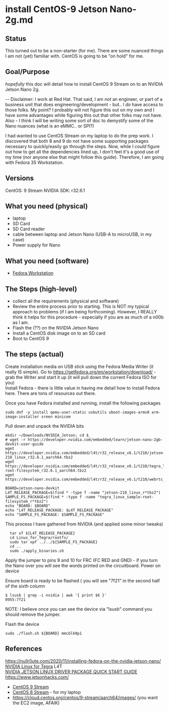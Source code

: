 # install CentOS-9 Jetson Nano-2g.md

## Status
This turned out to be a non-starter (for me).  There are some nuanced things I am not (yet) familiar with.  CentOS is going to be "on hold" for me.

## Goal/Purpose
*hopefully* this doc will detail how to install CentOS 9 Stream on to an NVIDIA Jetson Nano 2g.

-- Disclaimer:  I work at Red Hat.  That said, I am *not* an engineer, or part of a business unit that does engineering/development - but.. I *do* have access to those folks.  My point?  I probably will not figure this out on my own and I have some advantages while figuring this out that other folks may not have.
Also - I think I will be writing some sort of doc to demystify some of the Nano nuances (what is an eMMC.. or SPI?)

I had wanted to use CentOS Stream on my laptop to do the prep work.  I discovered that both 8 and 9 do not have some supporting packages necessary to quickly/easily go through the steps.  Now, while I *could* figure out how to get all the dependencies lined up, I don't feel it's a good use of my time (nor anyone else that might follow this guide).  Therefore, I am going with Fedora 35 Workstation.

## Versions
CentOS: 9 Stream
NVIDIA SDK: r32.6.1

## What you need (physical)
* laptop  
* SD Card
* SD Card reader
* cable between laptop and Jetson Nano (USB-A to microUSB, in my case)
* Power supply for Nano 

## What you need (software)
* [Fedora Workstation](https://getfedora.org/en/workstation/download/)

## The Steps (high-level)

* collect all the requirements (physical and software)  
* Review the entire process prior to starting.  This is NOT my typical approach to problems (if I am being forthcoming).  However, I REALLY think it helps for this procedure - especially if you are as much of a n00b as I am.  
* Flash the (??) on the NVIDIA Jetson Nano   
* Install a CentOS disk image on to an SD card  
* Boot to CentOS 9

## The steps (actual)
Create installation media on USB stick using the Fedora Media Writer (it really IS simple).  Go to https://getfedora.org/en/workstation/download/ - grab the Writer and start it up (it will pull down the current Fedora ISO for you)   
Install Fedora - there is little value in having me detail how to install Fedora here.  There are tons of resources out there.  

Once you have Fedora installed and running, install the following packages
```
sudo dnf -y install qemu-user-static usbutils uboot-images-armv8 arm-image-installer sreen minicom
```

Pull down and unpack the NVIDIA bits
```
mkdir ~/Downloads/NVIDIA_Jetson; cd $_
# wget -r https://developer.nvidia.com/embedded/learn/jetson-nano-2gb-devkit-user-guide
wget https://developer.nvidia.com/embedded/l4t/r32_release_v6.1/t210/jetson-210_linux_r32.6.1_aarch64.tbz2
wget https://developer.nvidia.com/embedded/l4t/r32_release_v6.1/t210/tegra_linux_sample-root-filesystem_r32.6.1_aarch64.tbz2
wget https://developer.nvidia.com/embedded/l4t/r32_release_v6.1/t210/webrtc_r32.6.1_aarch64.tbz2

BOARD=jetson-nano-devkit
L4T_RELEASE_PACKAGE=$(find * -type f -name "jetson-210_linux_r*tbz2")
SAMPLE_FS_PACKAGE=$(find * -type f -name "tegra_linux_sample-root-filesystem_r*tbz2")
echo "BOARD: $BOARD"
echo "L4T_RELEASE_PACKAGE: $L4T_RELEASE_PACKAGE"
echo "SAMPLE_FS_PACKAGE: $SAMPLE_FS_PACKAGE"
```

This process I have gathered from NVIDIA (and applied some minor tweaks)
```
  tar xf ${L4T_RELEASE_PACKAGE}
  cd Linux_for_Tegra/rootfs/
  sudo tar xpf ../../${SAMPLE_FS_PACKAGE}
  cd ..
  sudo ./apply_binaries.sh
```

Apply the jumper to pins 9 and 10 for FRC (FC RED and GND) - if you turn the Nano over you will see the words printed on the circuitboard.  Power on device

Ensure board is ready to be flashed ( you will see "7f21" in the second half of the sixth column
```
$ lsusb | grep -i nvidia | awk '{ print $6 }'
0955:7f21
```
NOTE:  I believe once you can see the device via "lsusb" command you should remove the jumper.

Flash the device
```
sudo ./flash.sh ${BOARD} mmcblk0p1
```
 
## References
https://nullr0ute.com/2020/11/installing-fedora-on-the-nvidia-jetson-nano/   
[NVIDIA Linux for Tegra](https://developer.nvidia.com/embedded/linux-tegra) L4T   
[NVIDIA JETSON LINUX DRIVER PACKAGE QUICK START GUIDE](https://developer.download.nvidia.com/embedded/L4T/r32_Release_v4.4/r32_Release_v4.4-GMC3/T210/l4t_quick_start_guide.txt)  
https://www.jetsonhacks.com/

* [CentOS 9 Stream](https://centos.org/)  
* [CentOS 8 Stream](https://centos.org/) - for my laptop
* https://cloud.centos.org/centos/9-stream/aarch64/images/ (you want the EC2 image, AFAIK)
